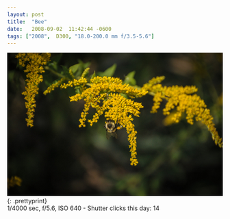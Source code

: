 ```yaml
---
layout: post
title:  "Bee"
date:   2008-09-02  11:42:44 -0600
tags: ["2008",  D300, "18.0-200.0 mm f/3.5-5.6"]
---
```

![:title](/images/2008/2008_0902_DSC_8489.jpg)
{: .prettyprint}  
1/4000 sec, f/5.6, ISO 640 - Shutter clicks this day: 14